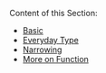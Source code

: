 Content of this Section:
* [Basic](https://github.com/ridvandmrc/Self-Learning/tree/main/typescript/Basic)
* [Everyday Type](https://github.com/ridvandmrc/Self-Learning/tree/main/typescript/everyday_types)
* [Narrowing](https://github.com/ridvandmrc/Self-Learning/tree/main/typescript/Narrowing)
* [More on Function](https://github.com/ridvandmrc/Self-Learning/tree/main/typescript/more_on_function)